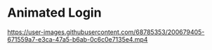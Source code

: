 # Animated Login


https://user-images.githubusercontent.com/68785353/200679405-671559a7-e3ca-47a5-b6ab-0c6c0e7135e4.mp4

